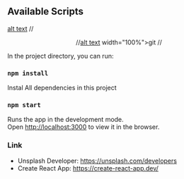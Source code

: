 
## Available Scripts
[alt text](http://url/to/screen-1.png)
//<p align="center">
//[alt text](http://url/to/img.png) width="100%">git
//</p>

In the project directory, you can run:

### `npm install`

Instal All dependencies in this project

### `npm start`

Runs the app in the development mode.<br />
Open [http://localhost:3000](http://localhost:3000) to view it in the browser.

### Link

- Unsplash Developer: https://unsplash.com/developers
- Create React App: https://create-react-app.dev/
